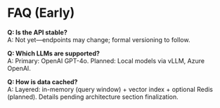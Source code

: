# FAQ (Early)

**Q: Is the API stable?**  
A: Not yet—endpoints may change; formal versioning to follow.

**Q: Which LLMs are supported?**  
A: Primary: OpenAI GPT-4o. Planned: Local models via vLLM, Azure OpenAI.

**Q: How is data cached?**  
A: Layered: in-memory (query window) + vector index + optional Redis (planned). Details pending architecture section finalization.
